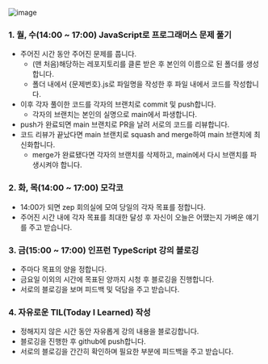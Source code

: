 ![image](https://github.com/user-attachments/assets/416f3cf2-1789-4197-9833-a7e913d5d965)


### **1. 월, 수(14:00 ~ 17:00) JavaScript로 프로그래머스 문제 풀기**

- 주어진 시간 동안 주어진 문제를 풉니다.
  - (맨 처음)해당하는 레포지토리를 클론 받은 후 본인의 이름으로 된 폴더를 생성합니다.
  - 폴더 내에서 {문제번호}.js로 파일명을 작성한 후 파일 내에서 코드를 작성합니다.
- 이후 각자 풀이한 코드를 각자의 브랜치로 commit 및 push합니다.
  - 각자의 브랜치는 본인의 실명으로 main에서 파생합니다.
- push가 완료되면 main 브랜치로 PR을 날려 서로의 코드를 리뷰합니다.
- 코드 리뷰가 끝났다면 main 브랜치로 squash and merge하여 main 브랜치에 최신화합니다.
  - merge가 완료됐다면 각자의 브랜치를 삭제하고, main에서 다시 브랜치를 파생시켜야 합니다.

### **2. 화, 목(14:00 ~ 17:00) 모각코**

- 14:00가 되면 zep 회의실에 모여 당일의 각자 목표를 정합니다.
- 주어진 시간 내에 각자 목표를 최대한 달성 후 자신이 오늘은 어땠는지 가벼운 얘기를 주고 받습니다.

### **3. 금(15:00 ~ 17:00) 인프런 TypeScript 강의 블로깅**

- 주마다 목표의 양을 정합니다.
- 금요일 이외의 시간에 목표된 양까지 시청 후 블로깅을 진행합니다.
- 서로의 블로깅을 보며 피드백 및 덕담을 주고 받습니다.

### 4. 자유로운 TIL(Today I Learned) 작성

- 정해지지 않은 시간 동안 자유롭게 강의 내용을 블로깅합니다.
- 블로깅을 진행한 후 github에 push합니다.
- 서로의 블로깅을 간간히 확인하며 필요한 부분에 피드백을 주고 받습니다.
